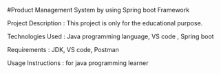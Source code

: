 #Product Management System by using Spring boot Framework

Project Description : This project is only for the educational purpose.

Technologies Used : Java programming language, VS code , Spring boot

Requirements : JDK, VS code, Postman

Usage Instructions : for java programming learner
